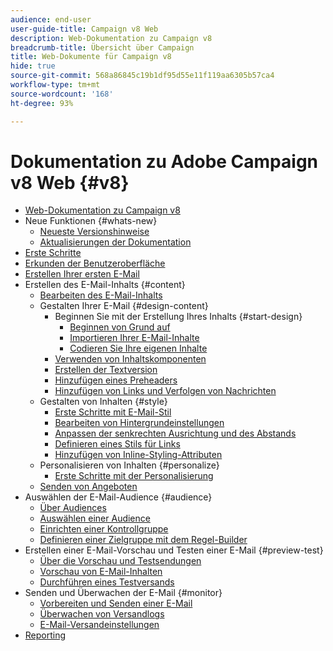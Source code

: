 ```yaml
---
audience: end-user
user-guide-title: Campaign v8 Web
description: Web-Dokumentation zu Campaign v8
breadcrumb-title: Übersicht über Campaign
title: Web-Dokumente für Campaign v8
hide: true
source-git-commit: 568a86845c19b1df95d55e11f119aa6305b57ca4
workflow-type: tm+mt
source-wordcount: '168'
ht-degree: 93%

---
```



# Dokumentation zu Adobe Campaign v8 Web {#v8}

+ [Web-Dokumentation zu Campaign v8](campaign-web-home.md)
+ Neue Funktionen {#whats-new}
   + [Neueste Versionshinweise](rn/release-notes.md)
   + [Aktualisierungen der Dokumentation](rn/documentation-updates.md)
+ [Erste Schritte](get-started/get-started.md)
+ [Erkunden der Benutzeroberfläche](get-started/user-interface.md)
+ [Erstellen Ihrer ersten E-Mail](email/create-email.md)
+ Erstellen des E-Mail-Inhalts {#content}
   + [Bearbeiten des E-Mail-Inhalts](content/edit-content.md)
   + Gestalten Ihrer E-Mail {#design-content}
      + Beginnen Sie mit der Erstellung Ihres Inhalts {#start-design}
         + [Beginnen von Grund auf ](content/create-email-content.md)
         + [Importieren Ihrer E-Mail-Inhalte](content/existing-content.md)
         + [Codieren Sie Ihre eigenen Inhalte](content/code-content.md)
      + [Verwenden von Inhaltskomponenten](content/content-components.md)
      + [Erstellen der Textversion](content/text-version-email.md)
      + [Hinzufügen eines Preheaders](content/preheader.md)
      + [Hinzufügen von Links und Verfolgen von Nachrichten](content/message-tracking.md)
   + Gestalten von Inhalten {#style}
      + [Erste Schritte mit E-Mail-Stil](content/get-started-email-style.md)
      + [Bearbeiten von Hintergrundeinstellungen](content/backgrounds.md)
      + [Anpassen der senkrechten Ausrichtung und des Abstands](content/alignment-and-padding.md)
      + [Definieren eines Stils für Links](content/styling-links.md)
      + [Hinzufügen von Inline-Styling-Attributen](content/inline-styling.md)
   + Personalisieren von Inhalten {#personalize}
      + [Erste Schritte mit der Personalisierung](personalization/personalize.md)
   + [Senden von Angeboten](content/offers.md)
+ Auswählen der E-Mail-Audience {#audience}
   + [Über Audiences](audience/about-audiences.md)
   + [Auswählen einer Audience](audience/add-audience.md)
   + [Einrichten einer Kontrollgruppe](audience/control-group.md)
   + [Definieren einer Zielgruppe mit dem Regel-Builder](audience/segment-builder.md)
+ Erstellen einer E-Mail-Vorschau und Testen einer E-Mail {#preview-test}
   + [Über die Vorschau und Testsendungen](preview-test/preview-test.md)
   + [Vorschau von E-Mail-Inhalten](preview-test/preview-content.md)
   + [Durchführen eines Testversands](preview-test/proofs.md)
+ Senden und Überwachen der E-Mail {#monitor}
   + [Vorbereiten und Senden einer E-Mail](monitor/prepare-send.md)
   + [Überwachen von Versandlogs](monitor/delivery-logs.md)
   + [E-Mail-Versandeinstellungen](advanced-settings/delivery-settings.md)
+ [Reporting](reporting/reports.md)
